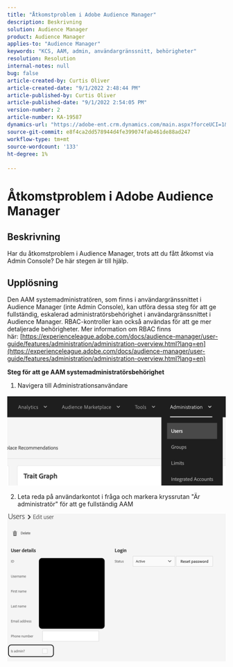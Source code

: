 ```yaml
---
title: "Åtkomstproblem i Adobe Audience Manager"
description: Beskrivning
solution: Audience Manager
product: Audience Manager
applies-to: "Audience Manager"
keywords: "KCS, AAM, admin, användargränssnitt, behörigheter"
resolution: Resolution
internal-notes: null
bug: false
article-created-by: Curtis Oliver
article-created-date: "9/1/2022 2:48:44 PM"
article-published-by: Curtis Oliver
article-published-date: "9/1/2022 2:54:05 PM"
version-number: 2
article-number: KA-19587
dynamics-url: "https://adobe-ent.crm.dynamics.com/main.aspx?forceUCI=1&pagetype=entityrecord&etn=knowledgearticle&id=a2da922a-052a-ed11-9db1-0022480868ff"
source-git-commit: e8f4ca2dd578944d4fe399074fab461de88ad247
workflow-type: tm+mt
source-wordcount: '133'
ht-degree: 1%

---
```


# Åtkomstproblem i Adobe Audience Manager

## Beskrivning


Har du åtkomstproblem i Audience Manager, trots att du fått åtkomst via Admin Console? De här stegen är till hjälp.


## Upplösning


Den AAM systemadministratören, som finns i användargränssnittet i Audience Manager (inte Admin Console), kan utföra dessa steg för att ge fullständig, eskalerad administratörsbehörighet i användargränssnittet i Audience Manager. RBAC-kontroller kan också användas för att ge mer detaljerade behörigheter. Mer information om RBAC finns här: [https://experienceleague.adobe.com/docs/audience-manager/user-guide/features/administration/administration-overview.html?lang=en](https://experienceleague.adobe.com/docs/audience-manager/user-guide/features/administration/administration-overview.html?lang=en)

<b>Steg för att ge AAM systemadministratörsbehörighet</b>

1) Navigera till Administrationsanvändare

![](assets/0c4ffacf-e9d5-ec11-a7b5-000d3a37750e.png)



2) Leta reda på användarkontot i fråga och markera kryssrutan &quot;Är administratör&quot; för att ge fullständig AAM

![](assets/07c16ce8-e9d5-ec11-a7b5-000d3a37750e.png)
